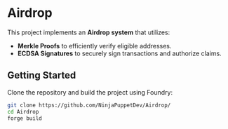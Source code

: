 # Airdrop

This project implements an **Airdrop system** that utilizes:

- **Merkle Proofs** to efficiently verify eligible addresses.
- **ECDSA Signatures** to securely sign transactions and authorize claims.

## Getting Started

Clone the repository and build the project using Foundry:

```bash
git clone https://github.com/NinjaPuppetDev/Airdrop/
cd Airdrop
forge build

